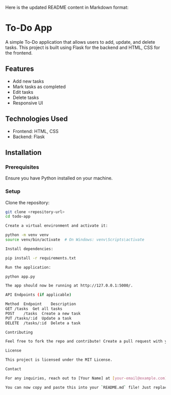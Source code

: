 Here is the updated README content in Markdown format:

# To-Do App

A simple To-Do application that allows users to add, update, and delete tasks. This project is built using Flask for the backend and HTML, CSS for the frontend.

## Features
- Add new tasks
- Mark tasks as completed
- Edit tasks
- Delete tasks
- Responsive UI

## Technologies Used
- Frontend: HTML, CSS
- Backend: Flask

## Installation

### Prerequisites
Ensure you have Python installed on your machine.

### Setup
Clone the repository:
```bash
git clone <repository-url>
cd todo-app

Create a virtual environment and activate it:

python -m venv venv
source venv/bin/activate  # On Windows: venv\Scripts\activate

Install dependencies:

pip install -r requirements.txt

Run the application:

python app.py

The app should now be running at http://127.0.0.1:5000/.

API Endpoints (if applicable)

Method	Endpoint	Description
GET	/tasks	Get all tasks
POST	/tasks	Create a new task
PUT	/tasks/:id	Update a task
DELETE	/tasks/:id	Delete a task

Contributing

Feel free to fork the repo and contribute! Create a pull request with your changes.

License

This project is licensed under the MIT License.

Contact

For any inquiries, reach out to [Your Name] at [your-email@example.com].

You can now copy and paste this into your `README.md` file! Just replace `<repository-url>` with your repository URL and fill in your contact information.
